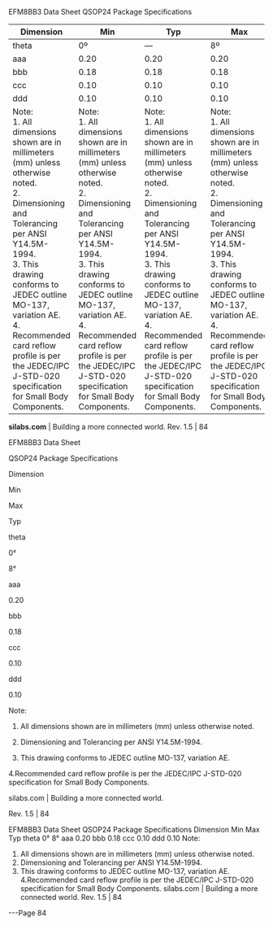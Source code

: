 EFM8BB3 Data Sheet
QSOP24 Package Specifications

|Dimension|Min|Typ|Max|
|---|---|---|---|
|theta|0º|—|8º|
|aaa|0.20|0.20|0.20|
|bbb|0.18|0.18|0.18|
|ccc|0.10|0.10|0.10|
|ddd|0.10|0.10|0.10|
|Note:<br>1. All dimensions shown are in millimeters (mm) unless otherwise noted.<br>2. Dimensioning and Tolerancing per ANSI Y14.5M-1994.<br>3. This drawing conforms to JEDEC outline MO-137, variation AE.<br>4. Recommended card reflow profile is per the JEDEC/IPC J-STD-020 specification for Small Body Components.|Note:<br>1. All dimensions shown are in millimeters (mm) unless otherwise noted.<br>2. Dimensioning and Tolerancing per ANSI Y14.5M-1994.<br>3. This drawing conforms to JEDEC outline MO-137, variation AE.<br>4. Recommended card reflow profile is per the JEDEC/IPC J-STD-020 specification for Small Body Components.|Note:<br>1. All dimensions shown are in millimeters (mm) unless otherwise noted.<br>2. Dimensioning and Tolerancing per ANSI Y14.5M-1994.<br>3. This drawing conforms to JEDEC outline MO-137, variation AE.<br>4. Recommended card reflow profile is per the JEDEC/IPC J-STD-020 specification for Small Body Components.|Note:<br>1. All dimensions shown are in millimeters (mm) unless otherwise noted.<br>2. Dimensioning and Tolerancing per ANSI Y14.5M-1994.<br>3. This drawing conforms to JEDEC outline MO-137, variation AE.<br>4. Recommended card reflow profile is per the JEDEC/IPC J-STD-020 specification for Small Body Components.|



**silabs.com** | Building a more connected world. Rev. 1.5 | 84



EFM8BB3 Data Sheet

QSOP24 Package Specifications

Dimension

Min

Max

Typ

theta

0°

8°

aaa

0.20

bbb

0.18

ccc

0.10

ddd

0.10

Note:

1. All dimensions shown are in millimeters (mm) unless otherwise noted.

2. Dimensioning and Tolerancing per ANSI Y14.5M-1994.

3. This drawing conforms to JEDEC outline MO-137, variation AE.

4.Recommended card reflow profile is per the JEDEC/IPC J-STD-020 specification for Small Body Components.

silabs.com | Building a more connected world.

Rev. 1.5 | 84

EFM8BB3 Data Sheet
QSOP24 Package Specifications
Dimension Min Max Typ
theta 0° 8°
aaa 0.20
bbb 0.18
ccc 0.10
ddd 0.10
Note:
1. All dimensions shown are in millimeters (mm) unless otherwise noted.
2. Dimensioning and Tolerancing per ANSI Y14.5M-1994.
3. This drawing conforms to JEDEC outline MO-137, variation AE.
4.Recommended card reflow profile is per the JEDEC/IPC J-STD-020 specification for Small Body Components.
silabs.com | Building a more connected world. Rev. 1.5 | 84


---Page 84 

